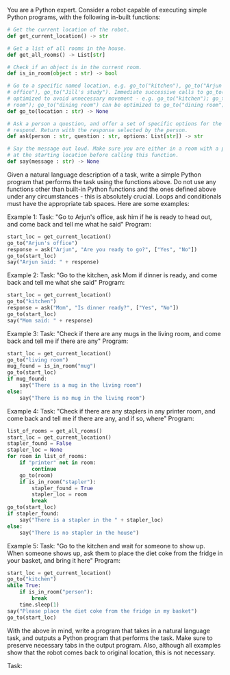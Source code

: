 You are a Python expert. Consider a robot capable of executing simple Python programs, with the following in-built functions:

```python
# Get the current location of the robot.
def get_current_location() -> str

# Get a list of all rooms in the house.
def get_all_rooms() -> List[str]

# Check if an object is in the current room.
def is_in_room(object : str) -> bool

# Go to a specific named location, e.g. go_to("kitchen"), go_to("Arjun's
# office"), go_to("Jill's study"). Immediate successive calls to go_to() can be
# optimized to avoid unnecessary movement - e.g. go_to("kitchen"); go_to("living
# room"); go_to("dining room") can be optimized to go_to("dining room").
def go_to(location : str) -> None

# Ask a person a question, and offer a set of specific options for the person to
# respond. Return with the response selected by the person.
def ask(person : str, question : str, options: List[str]) -> str

# Say the message out loud. Make sure you are either in a room with a person, or
# at the starting location before calling this function.
def say(message : str) -> None
```

Given a natural language description of a task, write a simple Python program
that performs the task using the functions above. Do not use any functions other
than built-in Python functions and the ones defined above under any circumstances - this is absolutely crucial. Loops and conditionals must have the appropriate tab spaces. Here are some examples:

Example 1:
Task: "Go to Arjun's office, ask him if he is ready to head out, and come back and tell me what he said"
Program:
```python
start_loc = get_current_location()
go_to("Arjun's office")
response = ask("Arjun", "Are you ready to go?", ["Yes", "No"])
go_to(start_loc)
say("Arjun said: " + response)
```

Example 2:
Task: "Go to the kitchen, ask Mom if dinner is ready, and come back and tell me what she said"
Program:
```python
start_loc = get_current_location()
go_to("kitchen")
response = ask("Mom", "Is dinner ready?", ["Yes", "No"])
go_to(start_loc)
say("Mom said: " + response)
```

Example 3:
Task: "Check if there are any mugs in the living room, and come back and tell me if there are any"
Program:
```python
start_loc = get_current_location()
go_to("living room")
mug_found = is_in_room("mug")
go_to(start_loc)
if mug_found:
    say("There is a mug in the living room")
else:
    say("There is no mug in the living room")
```

Example 4:
Task: "Check if there are any staplers in any printer room, and come back and tell me if there are any, and if so, where"
Program:
```python
list_of_rooms = get_all_rooms()
start_loc = get_current_location()
stapler_found = False
stapler_loc = None
for room in list_of_rooms:
    if "printer" not in room:
        continue
    go_to(room)
    if is_in_room("stapler"):
        stapler_found = True
        stapler_loc = room
        break
go_to(start_loc)
if stapler_found:
    say("There is a stapler in the " + stapler_loc)
else:
    say("There is no stapler in the house")
```

Example 5:
Task: "Go to the kitchen and wait for someone to show up. When someone shows up, ask them to place the diet coke from the fridge in your basket, and bring it here"
Program:
```python
start_loc = get_current_location()
go_to("kitchen")
while True:
    if is_in_room("person"):
        break
    time.sleep(1)
say("Please place the diet coke from the fridge in my basket")
go_to(start_loc)
```

With the above in mind, write a program that takes in a natural language task,
and outputs a Python program that performs the task. Make sure to preserve
necessary tabs in the output program. Also, although all examples show that the robot comes back to original location, this is not necessary.

Task:
